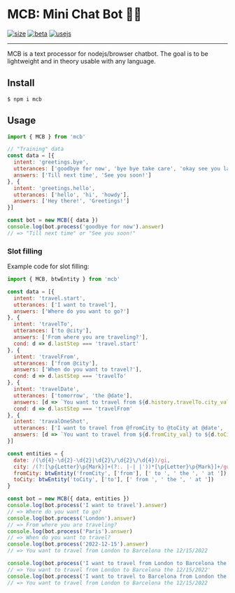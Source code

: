 # MCB: Mini Chat Bot 🤖💬

[![size](https://img.shields.io/bundlephobia/min/mcb?style=for-the-badge)](https://bundlephobia.com/result?p=mcb)
[![beta](https://img.shields.io/badge/BETA-test-red?style=for-the-badge)](#)
[![usejs](https://img.shields.io/badge/USES-JS-yellow?style=for-the-badge)](#)

---

MCB is a text processor for nodejs/browser chatbot. The goal is to be lightweight and in theory usable with any language.

## Install

```
$ npm i mcb
```

## Usage

```js
import { MCB } from 'mcb'

// "Training" data
const data = [{
  intent: 'greetings.bye',
  utterances: ['goodbye for now', 'bye bye take care', 'okay see you later', 'bye for now', 'i must go'],
  answers: ['Till next time', 'See you soon!']
}, {
  intent: 'greetings.hello',
  utterances: ['hello', 'hi', 'howdy'],
  answers: ['Hey there!', 'Greetings!']
}]

const bot = new MCB({ data })
console.log(bot.process('goodbye for now').answer)
// => "Till next time" or "See you soon!"
```

### Slot filling

Example code for slot filling:

```js
import { MCB, btwEntity } from 'mcb'

const data = [{
  intent: 'travel.start',
  utterances: ['I want to travel'],
  answers: ['Where do you want to go?']
}, {
  intent: 'travelTo',
  utterances: ['to @city'],
  answers: ['From where you are traveling?'],
  cond: d => d.lastStep === 'travel.start'
}, {
  intent: 'travelFrom',
  utterances: ['from @city'],
  answers: ['When do you want to travel?'],
  cond: d => d.lastStep === 'travelTo'
}, {
  intent: 'travelDate',
  utterances: ['tomorrow', 'the @date'],
  answers: [d => `You want to travel from ${d.history.travelTo.city_val} to ${d.history.travelFrom.city_val} the ${new Date(d.date_val).toLocaleDateString('en-US')}`],
  cond: d => d.lastStep === 'travelFrom'
}, {
  intent: 'travalOneShot',
  utterances: ['I want to travel from @fromCity to @toCity at @date', 'I want to travel to @toCity from @fromCity at @date'],
  answers: [d => `You want to travel from ${d.fromCity_val} to ${d.toCity_val} the ${new Date(d.date_val).toLocaleDateString('en-US')}`]
}]

const entities = {
  date: /(\d{4}-\d{2}-\d{2}|\d{2}\/\d{2}\/\d{4})/gi,
  city: /(?:[\p{Letter}\p{Mark}]+(?:. |-| |'))*[\p{Letter}\p{Mark}]+/gu,
  fromCity: btwEntity('fromCity', ['from'], [' to ', ' the ', ' at ']),
  toCity: btwEntity('toCity', ['to'], [' from ', ' the ', ' at '])
}

const bot = new MCB({ data, entities })
console.log(bot.process('I want to travel').answer)
// => Where do you want to go?
console.log(bot.process('London').answer)
// => From where you are traveling?
console.log(bot.process('Paris').answer)
// => When do you want to travel?
console.log(bot.process('2022-12-15').answer)
// => You want to travel from London to Barcelona the 12/15/2022

console.log(bot.process('I want to travel from London to Barcelona the 12/15/2022').answer)
// => You want to travel from London to Barcelona the 12/15/2022'
console.log(bot.process('I want to travel to Barcelona from London the 12/15/2022').answer)
// => You want to travel from London to Barcelona the 12/15/2022
```